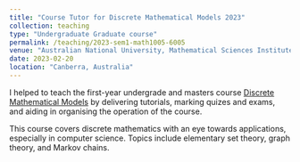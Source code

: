 ```yaml
---
title: "Course Tutor for Discrete Mathematical Models 2023"
collection: teaching
type: "Undergraduate Graduate course"
permalink: /teaching/2023-sem1-math1005-6005
venue: "Australian National University, Mathematical Sciences Institute"
date: 2023-02-20
location: "Canberra, Australia"
---
```


I helped to teach the first-year undergrade and masters course [Discrete Mathematical Models](https://programsandcourses.anu.edu.au/2023/course/MATH6005) by delivering tutorials, marking quizes and exams, and aiding in organising the operation of the course.

This course covers discrete mathematics with an eye towards applications, especially in computer science. Topics include elementary set theory, graph theory, and Markov chains.